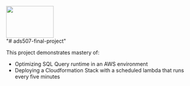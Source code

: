 <img src='https://upload.wikimedia.org/wikipedia/commons/thumb/9/93/Amazon_Web_Services_Logo.svg/768px-Amazon_Web_Services_Logo.svg.png' width=128 height=86></img><br>
"# ads507-final-project" 

This project demonstrates mastery of:
<ul>
  <li>Optimizing SQL Query runtime in an AWS environment</li>
  <li>Deploying a Cloudformation Stack with a scheduled lambda that runs every five minutes</li>
</ul>
